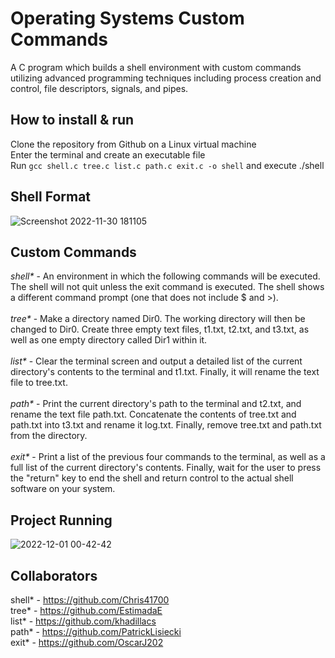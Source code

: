 # Operating Systems Custom Commands
A C program which builds a shell environment with custom commands utilizing advanced programming techniques including process creation and control, file descriptors, signals, and pipes.

## How to install & run
Clone the repository from Github on a Linux virtual machine </br>
Enter the terminal and create an executable file </br>
Run ``` gcc shell.c tree.c list.c path.c exit.c -o shell ``` and execute ./shell </br>


## Shell Format
![Screenshot 2022-11-30 181105](https://user-images.githubusercontent.com/60550186/204937426-bdd0e625-091a-40f6-8e5c-67bfda680a88.png)

## Custom Commands
_shell*_ - An environment in which the following commands will be executed. The shell will not quit unless the exit command is executed. The shell shows a different command prompt (one that does not include $ and >). </br></br>
_tree*_ - Make a directory named Dir0. The working directory will then be changed to Dir0. Create three empty text files, t1.txt, t2.txt, and t3.txt, as well as one empty directory called Dir1 within it. </br></br>
_list*_ - Clear the terminal screen and output a detailed list of the current directory's contents to the terminal and t1.txt. Finally, it will rename the text file to tree.txt. </br></br>
_path*_ - Print the current directory's path to the terminal and t2.txt, and rename the text file path.txt. Concatenate the contents of tree.txt and path.txt into t3.txt and rename it log.txt. Finally, remove tree.txt and path.txt from the directory. </br></br>
_exit*_ - Print a list of the previous four commands to the terminal, as well as a full list of the current directory's contents. Finally, wait for the user to press the "return" key to end the shell and return control to the actual shell software on your system. </br>

## Project Running
![2022-12-01 00-42-42](https://user-images.githubusercontent.com/60550186/204976739-52f93856-e6ba-4568-a77e-7d12dff93acd.gif)

## Collaborators
shell* - https://github.com/Chris41700 </br>
tree* - https://github.com/EstimadaE </br>
list* - https://github.com/khadillacs </br>
path* - https://github.com/PatrickLisiecki </br>
exit* - https://github.com/OscarJ202 </br>
